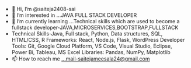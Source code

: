 - 👋 Hi, I’m @saiteja2408-sai
- 👀 I’m interested in ...JAVA FULL STACK DEVELOPER
- 🌱 I’m currently learning ...Technical skills which are used to become a fullstack developer-JAVA,MICROSERVICES,BOOTSTRAP,FULLSTACK
- Technical Skills-Java, Full stack, Python, Data structures, SQL, HTML/CSS, R
Frameworks: React, Node.js, Flask, WordPress
Developer Tools: Git, Google Cloud Platform, VS Code, Visual Studio, Eclipse, Power Bi, Tableau, MS Excel
Libraries: Pandas, NumPy, Matplotlib
- 📫 How to reach me ...mail-saitejameesala24@gmail.com


<!---
saiteja2408-sai/saiteja2408-sai is a ✨ special ✨ repository because its `README.md` (this file) appears on your GitHub profile.
You can click the Preview link to take a look at your changes.
--->
